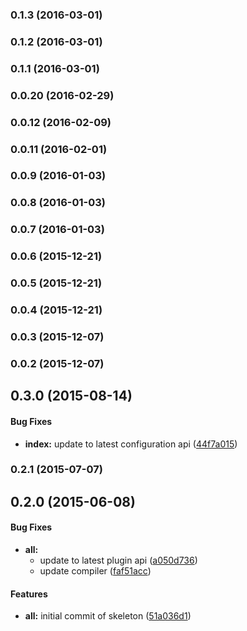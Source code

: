 ### 0.1.3 (2016-03-01)


### 0.1.2 (2016-03-01)


### 0.1.1 (2016-03-01)


### 0.0.20 (2016-02-29)


### 0.0.12 (2016-02-09)


### 0.0.11 (2016-02-01)


### 0.0.9 (2016-01-03)


### 0.0.8 (2016-01-03)


### 0.0.7 (2016-01-03)


### 0.0.6 (2015-12-21)


### 0.0.5 (2015-12-21)


### 0.0.4 (2015-12-21)


### 0.0.3 (2015-12-07)


### 0.0.2 (2015-12-07)


## 0.3.0 (2015-08-14)


#### Bug Fixes

* **index:** update to latest configuration api ([44f7a015](http://github.com/aurelia/skeleton-plugin/commit/44f7a015c0f15251bd07b327e42c875eaccbb735))


### 0.2.1 (2015-07-07)


## 0.2.0 (2015-06-08)


#### Bug Fixes

* **all:**
  * update to latest plugin api ([a050d736](http://github.com/aurelia/skeleton-plugin/commit/a050d736d32811066ffa902615cc73e1a5cbb6e3))
  * update compiler ([faf51acc](http://github.com/aurelia/skeleton-plugin/commit/faf51accc1514c6767eaed60df16dd3d586b5cc5))


#### Features

* **all:** initial commit of skeleton ([51a036d1](http://github.com/aurelia/skeleton-plugin/commit/51a036d146750a0bafd443dbc3def51ef7f89f6e))

